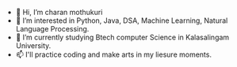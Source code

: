 - 👋 Hi, I’m charan mothukuri
- 👀 I’m interested in Python, Java, DSA, Machine Learning, Natural Language Processing. 
- 🌱 I’m currently studying Btech computer Science in Kalasalingam University.
- 📫 I'll practice coding and make arts in my liesure moments.
<!---
charan2475/charan2475 is a ✨ special ✨ repository because its `README.md` (this file) appears on your GitHub profile.
You can click the Preview link to take a look at your changes.
--->
